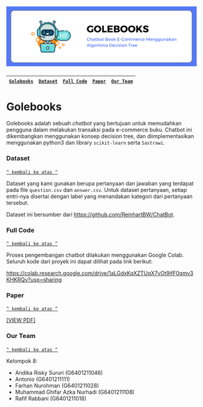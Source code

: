 <h1 align="center"><img src="./golebooks-logo.png"></h1>

[`Golebooks`](#golebooks) | [`Dataset`](#dataset) | [`Full Code`](#full-code) | [`Paper`](#paper) | [`Our Team`](#our-team)
:---:|:---:|:---:|:---:|:---:

# Golebooks

Golebooks adalah sebuah *chatbot* yang bertujuan untuk memudahkan pengguna dalam melakukan transaksi pada e-commerce buku. Chatbot ini dikembangkan menggunakan konsep decision tree, dan diimplementasikan menggunakan python3 dan library `scikit-learn` serta `Sastrawi`.

### Dataset

[`^ kembali ke atas ^`](#)

Dataset yang kami gunakan berupa pertanyaan dan jawaban yang terdapat pada file `question.csv` dan `answer.csv`. Untuk dataset pertanyaan, setiap entri-nya disertai dengan label yang menandakan kategori dari pertanyaan tersebut.

Dataset ini bersumber dari https://github.com/ReinhartBW/ChatBot.

### Full Code

[`^ kembali ke atas ^`](#)

Proses pengembangan chatbot dilakukan menggunakan Google Colab. Seluruh kode dari proyek ini dapat dilihat pada link berikut:

https://colab.research.google.com/drive/1aLGdxKqXZTUqX7vOt9jfF0qmv3KHKRQv?usp=sharing

### Paper

[`^ kembali ke atas ^`](#)

[\[VIEW PDF\]]()

### Our Team

[`^ kembali ke atas ^`](#)

Kelompok 8:
- Andika Risky Sururi (G6401211046)
- Antonio (G6401211111)
- Farhan Nurohman (G6401211028)
- Muhammad Ghifar Azka Nurhadi (G6401211108)
- Rafif Rabbani (G6401211018) 